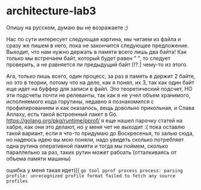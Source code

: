 # architecture-lab3

Опишу на русском, думаю вы не возражаете ;)

Нас по сути интересует следующая картина, мы читаем из файла и сразу же пишем в него, 
пока не закончится следующее предложение.
Выходит, что нам нужно держать в памяти всего лишь два байта!
Как только мы встречаем байт, который будет равен " ", то следует проверить, 
а не равняется ли предыдущий байт [!?.] чему-то из этого.

Ага, только лишь всего, один процесс, за раз в память в держит 2 байте, 
но это в теории, потому что на деле, как я понял, их 3, так как один байт еще идет
на буффер для записи в файл. Это теоретический подсчет, 
НО
эти подсчеты почти не релеванты,
так как я не учел объем хранимого, исполняемого кода горутины, недавно я познакомился с профилированием
и как оказалось, вещь довольно прикольная, и Слава Аллаху, есть такой встроенный пакет в Go.
https://golang.org/pkg/runtime/pprof/
я еще нашел парочку статей на хабре, как они это делают, но у меня чет не выходит :(
пока оставлю такой вариант, если я что-то придумаю до Воскресенья, то залью сюда,
но надеюсь идею вы мою поняли, надо увидеть сколько потребляет одна рутина оперативной памяти и тогда мы поймем, сколько параллельно за раз, таких рутин может рабоать (отталкиваясь от объема памяти машины)

ошибка у меня такая идет(((
`
go tool pprof process
process: parsing profile: unrecognized profile format
failed to fetch any source profiles
`
